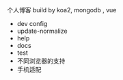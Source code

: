 个人博客 build by koa2, mongodb , vue

- dev config
- update-normalize
- help 
- docs
- test
- 不同浏览器的支持
- 手机适配